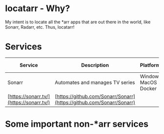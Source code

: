 # locatarr - Why? 
My intent is to locate all the *arr apps that are out there in the world, like Sonarr, Radarr, etc. Thus, locatarr! 

# Services 

| Service | Description | Platform(s)| Project Website | Github | Reddit | 
|-|---|---|---|---|-|
| Sonarr | Automates and manages TV series | Windows MacOS Docker
 | [https://sonarr.tv/](https://sonarr.tv/) | [https://github.com/Sonarr/Sonarr](https://github.com/Sonarr/Sonarr)


# Some important non-*arr services
 

